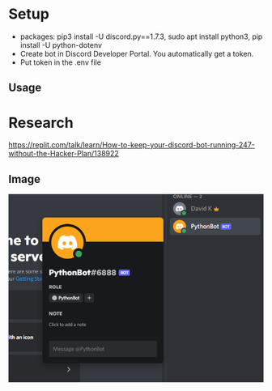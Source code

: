 # Setup
- packages: pip3 install -U discord.py==1.7.3, sudo apt install python3, pip install -U python-dotenv
- Create bot in Discord Developer Portal. You automatically get a token.
- Put token in the .env file
## Usage
# Research
https://replit.com/talk/learn/How-to-keep-your-discord-bot-running-247-without-the-Hacker-Plan/138922

## Image
![Discord Bot](Images/DiscordBot.PNG)

